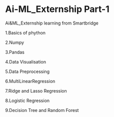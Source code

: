 # Ai-ML_Externship Part-1
Ai&amp;ML_Externship learning from Smartbridge

1.Basics of phython

2.Numpy

3.Pandas

4.Data Visualisation

5.Data Preprocessing

6.MultiLinearRegression

7.Ridge and Lasso Regression

8.Logistic Regression

9.Decision Tree and Random Forest
